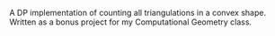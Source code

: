 A DP implementation of counting all triangulations in a convex shape. Written as a bonus project for my Computational Geometry class.
